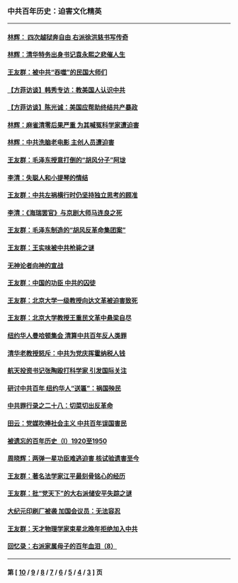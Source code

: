 ### 中共百年历史：迫害文化精英
---
#### [林辉： 四次越狱奔自由 右派徐洪慈书写传奇](../../pages/nf1176111/n14010438.md?06160430) 
#### [林辉：清华特务出身书记袁永熙之悲催人生](../../pages/nf1176111/n13997413.md?06160430) 
#### [王友群：被中共“吞噬”的民国大师们](../../pages/nf1176111/n13942620.md?06160430) 
#### [【方菲访谈】韩秀专访：教美国人认识中共](../../pages/nf1176111/n13821310.md?06160430) 
#### [【方菲访谈】陈光诚：美国应帮助终结共产暴政](../../pages/nf1176111/n13759521.md?06160430) 
#### [林辉：麻雀清零后果严重 为其喊冤科学家遭迫害](../../pages/nf1176111/n13746900.md?06160430) 
#### [林辉：中共洗脑老电影 主创人员遭迫害](../../pages/nf1176111/n13699437.md?06160430) 
#### [王友群：毛泽东授意打倒的“胡风分子”阿垅](../../pages/nf1176111/n13592541.md?06160430) 
#### [李清：失聪人和小提琴的情结](../../pages/nf1176111/n13459280.md?06160430) 
#### [王友群：中共左祸横行时仍坚持独立思考的顾准](../../pages/nf1176111/n13444722.md?06160430) 
#### [李清：《海瑞罢官》与京剧大师马连良之死](../../pages/nf1176111/n13412316.md?06160430) 
#### [王友群：毛泽东制造的“胡风反革命集团案”](../../pages/nf1176111/n13324909.md?06160430) 
#### [王友群：王实味被中共枪毙之谜](../../pages/nf1176111/n13307502.md?06160430) 
#### [无神论者向神的宣战](../../pages/nf1176111/n13281535.md?06160430) 
#### [王友群：中国的功臣 中共的囚徒](../../pages/nf1176111/n13291790.md?06160430) 
#### [王友群：北京大学一级教授向达文革被迫害致死](../../pages/nf1176111/n13150966.md?06160430) 
#### [王友群：北京大学教授王重民文革中悬梁自尽](../../pages/nf1176111/n13084645.md?06160430) 
#### [纽约华人曼哈顿集会 清算中共百年反人类罪](../../pages/nf1176111/n13084157.md?06160430) 
#### [清华老教授怒斥：中共为党庆挥霍纳税人钱](../../pages/nf1176111/n13071430.md?06160430) 
#### [航天投资书记张陶殴打科学家 引发国际关注](../../pages/nf1176111/n13069132.md?06160430) 
#### [研讨中共百年 纽约华人“送匾”：祸国殃民](../../pages/nf1176111/n13057367.md?06160430) 
#### [中共罪行录之二十八：切菜切出反革命](../../pages/nf1176111/n13030600.md?06160430) 
#### [田云：党媒吹捧社会主义 中共百年误国害民](../../pages/nf1176111/n13006682.md?06160430) 
#### [被遗忘的百年历史（I）1920至1950](../../pages/nf1176111/n12986411.md?06160430) 
#### [周晓辉：两弹一星功臣难逃迫害 核试验遗害至今](../../pages/nf1176111/n12974997.md?06160430) 
#### [王友群：著名法学家江平最刻骨铭心的经历](../../pages/nf1176111/n12970787.md?06160430) 
#### [王友群：批“党天下”的大右派储安平失踪之谜](../../pages/nf1176111/n12954229.md?06160430) 
#### [大纪元印刷厂被袭 加国会议员：无法容忍](../../pages/nf1176111/n12883028.md?06160430) 
#### [王友群：天才物理学家束星北晚年拒绝加入中共](../../pages/nf1176111/n12792913.md?06160430) 
#### [回忆录：右派家属母子的百年血泪（8）](../../pages/nf1176111/n12706196.md?06160430) 

---
#### 第 [ [10](./10.md?06160430) / [9](./9.md?06160430) / [8](./8.md?06160430) / [7](./7.md?06160430) / [6](./6.md?06160430) / [5](./5.md?06160430) / [4](./4.md?06160430) / [3](./3.md?06160430) ] 页
